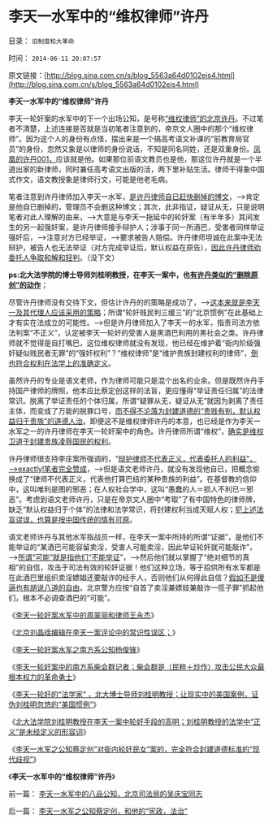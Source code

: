 # 李天一水军中的“维权律师”许丹

目录： `旧制度和大革命` 

时间： `2014-06-11 20:07:57` 

原文链接：[http://blog.sina.com.cn/s/blog_5563a64d0102eis4.html](http://blog.sina.com.cn/s/blog_5563a64d0102eis4.html)

**李天一水军中的“维权律师”许丹**

李天一轮奸案的水军中的下一个出场公知，是号称[“维权律师”的北京许丹](http://blog.sina.com.cn/s/articlelist_1776361441_0_1.html)。不过笔者不清楚，上述连接是否就是当初笔者注意到的，帝京文人圈中的那个“维权律师”。因为这个人的身份有点怪，摆出来是一个搞高考语文补课的“前教育局官员”的身份，忽然又象是以律师的身份说话，不知是同名同姓，还是双重身份。[凤凰的许丹001，](http://blog.ifeng.com/6244430.html)应该就是他。如果那位前语文教员也是他，那这位许丹就是一个半道出家的新律师，同时兼任高考语文出版的活，两下里补贴生活。律师干得象中国式作文，语文教授象是律师行文，可能是他老毛病。

笔者注意到许丹律师加入李天一水军，[是许丹律师自已赶快删掉的博文](../../../2013/9/29/李家辩护集团炒作公众舆论，故意将李天一轮奸案政治化.md)，——>肯定是他自已删掉的，管理员不会删这种博文；其次，此非指证，疑证从无，只是说明笔者对此人理解的由来，——>大意是与李天一拖延中的轮奸案（有半年多）其间发生的另一起强奸案，是许丹律师接手辩护人；涉事于同一所酒巴，受害者同样举证强奸后，——>注意对方已经举证，——>要求被告人赔偿。许丹律师坦诚在此案中无法辩护，被告人也无法举证（对方完成举证后，默认权益在原告），[因此许丹律师劝委托人争取和解和轻判](../../../2013/9/28/除受害人追加宽恕外，上诉法院没有任何合法理由,为李天一减刑.md)。（没下文）

**ps:北大法学院的博士导师刘桂明教授，在李天一案中，也[有许丹类似的“删除原创”的动作](../../../2013/10/10/从合法性守恒中提炼“合法性成本”谈李天一轮奸案的辩护集团.md)**；

尽管许丹律师没有交待下文，但估计许丹的的策略是成功了，——>[这本来就是李天一及其代理人应该采用的策略](../../../2013/10/9/世上没有包赚不赔的刑事辩护，李天一案中的清华派刘桂明教授.md)；所谓“轮奸贱民判三缓三”的“北京惯例”在此基础上才有实在法成立的可能性。——>但是许丹律师加入了李天一的水军，指责司法方依法判案“不正义”，认定被李天一轮奸的受害人是黑酒巴利用的黑社会之类。许丹律师就不觉得是自打嘴巴，这位维权律师就没有发现，他已经在维护着“衙内阶级强奸疑似贱民者无罪”的“强奸权利”？“维权律师”是“维护贵族封建权利的律师”，[倒也符合权利在法学上的准确定义](../../../2013/9/13/权利是广泛被剥夺后，重新授予少数人的权益.md)。

虽然许丹的专业是语文老师，作为律师可能只是混个出名的业余。但是既然许丹手持国产律师的牌照，他本应比蔡定创这样的法盲，更应懂得“举证责任归属”的法律常识。脱离了举证责任的个体归属，所谓“疑罪从无，疑证从无”就因为剥离了责任主体，而变成了万能的脱罪口号，[而不得不沦落为封建道德的“贵贱有别，默认权益归于贵族”的道德人治](../../../2013/10/18/道德治国观念下的伪命题和真左棍.md)。即便这不是维权律师许丹的本意，也已经是作为李天一水军之一的许丹律师在李天一轮奸案中的角色。许丹律师所谓“维权”，[确实是维权卫道于封建贵族凌辱国民的权利](../../../2013/9/13/权利一般指“封建权利”，维权者即血酬.md)。

许丹律师很支持李庄案所强调的，“[辩护律师不代表正义，代表委托人的利益”，——>exactly!笔者完全赞成](../../../2013/2/23/讼棍的客观条件，辩护律师是“废除恶法”的民权战士；.md)，——>但是语文老师许丹，就没有发现他自已，把概念偷换成了“律师不代表正义，代表他打算巴结的某种贵族的利益”。在基督教的信仰中，这叫唯利是图的邪恶；在人权社会学中，这叫“愚蠢的人＝损人不利已＝邪恶”。考虑到语文老师许丹，只是在帝京文人圈中“考取”了有中国特色的律师牌，缺乏“默认权益归于个体”的法律和法学常识，将封建权利当成天赋人权；[犯上述法盲谬误，也算是按中国传统的情有可原](../../../2013/8/21/辩护律师的法内辩护，辩护集团的“非法”狡辩.md)。

语文老师许丹与其他水军指战员一样，在李天一案中所持的所谓“证据”，是他们不能举证的“某酒巴可能容留卖淫，受害人可能卖淫，因此举证轮奸就可能敲诈”，——>[所谓“可能”就是指他们“不能举证](../../../2013/10/5/李家宣传集团及其同情者，不能区分“质疑”与“证据”.md)”，——>然后他们就以掌握了“绝对细节的真相”的自信，攻击于司法有效的轮奸证据！他们这种立场，等于招供所有水军都是在此酒巴里组织卖淫嫖娼还要敲诈的经手人，否则他们从何得此自信？[假如不是傻逼也有胡说八道的自由](../../../2013/7/11/李天一及律师有权“无耻”.md)，北京警方应按“自首了卖淫兼嫖妓兼敲诈一揽子罪”抓起他们，根本不必调查酒巴的“可能”。

《[李天一轮奸案水军中的周翠丽和律师王永杰](../../../2014/6/3/李天一轮奸案水军中的周翠丽和律师王永杰.md)》

《[北京刘晶瑶编辑在李天一案评论中的常识性误区；](../../../2014/6/4/北京青年报刘晶瑶编辑在李天一案件中的常识性误区.md)》

《[李天一轮奸案水军之南方系公知杨俊锋](../../../2014/6/5/李天一轮奸案水军之南方系公知杨俊锋.md)》

《[李天一轮奸案中的南方系柴会群记者；柴会群是（民粹＋炒作）攻击公民大众最根本权力的革命勇士](../../../2014/6/7/李天一轮奸案中的南方系柴会群记者.md)》

《[李天一轮奸的“法学家”
，北大博士导师刘桂明教授；让现实中的美国案例，证伪刘桂明忽悠的“美国惯例”](../../../2014/6/8/李天一轮奸的“法学家”，北大博士导师刘桂明教授.md)》

《[北大法学院刘桂明教授在李天一案中轮奸手段的高明；刘桂明教授的法学中“正义”是未经定义的形容词](../../../2014/6/9/北大法学院刘桂明教授在李天一轮奸案中手段的高明和低劣.md)》

《[李天一水军之公知蔡定创“对衙内轮奸民女”案的，完全符合封建道德标准的“现代歧视”](../../../2014/6/10/李天一水军之公知蔡定创，和他的“宪政，法治”.md)》

《**李天一水军中的“维权律师”许丹**》

前一篇： [李天一水军中的八品公知，北京司法局的吴庆宝同志](../../../2014/6/12/李天一水军中的八品公知，北京司法局的吴庆宝同志.md)

后一篇： [李天一水军之公知蔡定创，和他的“宪政，法治”](../../../2014/6/10/李天一水军之公知蔡定创，和他的“宪政，法治”.md)

